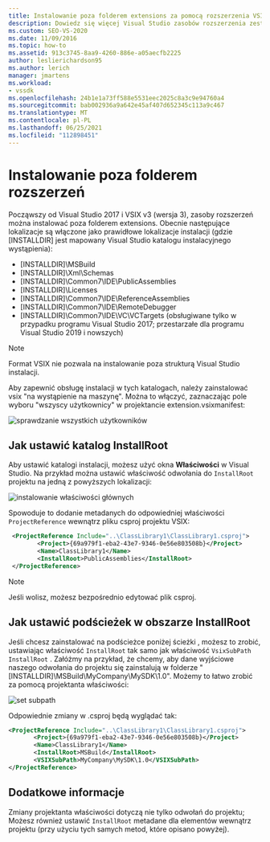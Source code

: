 ```yaml
---
title: Instalowanie poza folderem extensions za pomocą rozszerzenia VSIX w wersji 3 | Microsoft Docs
description: Dowiedz się więcej Visual Studio zasobów rozszerzenia zestawu SDK poza folderem rozszerzeń i sprawdź, które lokalizacje są prawidłowe.
ms.custom: SEO-VS-2020
ms.date: 11/09/2016
ms.topic: how-to
ms.assetid: 913c3745-8aa9-4260-886e-a05aecfb2225
author: leslierichardson95
ms.author: lerich
manager: jmartens
ms.workload:
- vssdk
ms.openlocfilehash: 24b1e1a73ff588e5531eec2025c8a3c9e94760a4
ms.sourcegitcommit: bab002936a9a642e45af407d652345c113a9c467
ms.translationtype: MT
ms.contentlocale: pl-PL
ms.lasthandoff: 06/25/2021
ms.locfileid: "112898451"
---
```

# <a name="install-outside-the-extensions-folder"></a>Instalowanie poza folderem rozszerzeń

Począwszy od Visual Studio 2017 i VSIX v3 (wersja 3), zasoby rozszerzeń można instalować poza folderem extensions. Obecnie następujące lokalizacje są włączone jako prawidłowe lokalizacje instalacji (gdzie [INSTALLDIR] jest mapowany Visual Studio katalogu instalacyjnego wystąpienia):

* [INSTALLDIR]\MSBuild
* [INSTALLDIR]\Xml\Schemas
* [INSTALLDIR]\Common7\IDE\PublicAssemblies
* [INSTALLDIR]\Licenses
* [INSTALLDIR]\Common7\IDE\ReferenceAssemblies
* [INSTALLDIR]\Common7\IDE\RemoteDebugger
* [INSTALLDIR]\Common7\IDE\VC\VCTargets (obsługiwane tylko w przypadku programu Visual Studio 2017; przestarzałe dla programu Visual Studio 2019 i nowszych)

> [!NOTE]
> Format VSIX nie pozwala na instalowanie poza strukturą Visual Studio instalacji. 

Aby zapewnić obsługę instalacji w tych katalogach, należy zainstalować vsix "na wystąpienie na maszynę". Można to włączyć, zaznaczając pole wyboru "wszyscy użytkownicy" w projektancie extension.vsixmanifest:

![sprawdzanie wszystkich użytkowników](media/check-all-users.png)

## <a name="how-to-set-the-installroot"></a>Jak ustawić katalog InstallRoot

Aby ustawić katalogi instalacji, możesz użyć okna **Właściwości** w Visual Studio. Na przykład można ustawić właściwość odwołania do `InstallRoot` projektu na jedną z powyższych lokalizacji:

![instalowanie właściwości głównych](media/install-root-properties.png)

Spowoduje to dodanie metadanych do odpowiedniej właściwości `ProjectReference` wewnątrz pliku csproj projektu VSIX:

```xml
 <ProjectReference Include="..\ClassLibrary1\ClassLibrary1.csproj">
        <Project>{69a979f1-eba2-43e7-9346-0e56e803508b}</Project>
        <Name>ClassLibrary1</Name>
        <InstallRoot>PublicAssemblies</InstallRoot>
 </ProjectReference>
```

> [!NOTE]
> Jeśli wolisz, możesz bezpośrednio edytować plik csproj.

## <a name="how-to-set-a-subpath-under-the-installroot"></a>Jak ustawić podścieżek w obszarze InstallRoot

Jeśli chcesz zainstalować na podścieżce poniżej ścieżki , możesz to zrobić, ustawiając właściwość `InstallRoot` tak samo jak właściwość `VsixSubPath` `InstallRoot` . Załóżmy na przykład, że chcemy, aby dane wyjściowe naszego odwołania do projektu się zainstalują w folderze "[INSTALLDIR]\MSBuild\MyCompany\MySDK\1.0". Możemy to łatwo zrobić za pomocą projektanta właściwości:

![set subpath](media/set-subpath.png)

Odpowiednie zmiany w .csproj będą wyglądać tak:

```xml
<ProjectReference Include="..\ClassLibrary1\ClassLibrary1.csproj">
       <Project>{69a979f1-eba2-43e7-9346-0e56e803508b}</Project>
       <Name>ClassLibrary1</Name>
       <InstallRoot>MSBuild</InstallRoot>
       <VSIXSubPath>MyCompany\MySDK\1.0</VSIXSubPath>
</ProjectReference>
```

## <a name="extra-information"></a>Dodatkowe informacje

Zmiany projektanta właściwości dotyczą nie tylko odwołań do projektu; Możesz również ustawić `InstallRoot` metadane dla elementów wewnątrz projektu (przy użyciu tych samych metod, które opisano powyżej).
